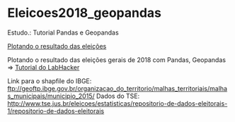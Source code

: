 # Eleicoes2018_geopandas
Estudo.: Tutorial Pandas e Geopandas

[Plotando o resultado das eleições](https://github.com/Rosangelafl/Eleicoes2018_geopandas/blob/master/download.png)

Plotando o resultado das eleições gerais de 2018 com Pandas, Geopandas => [Tutorial do LabHacker](https://youtu.be/hyDvL_CzbX4)


Link para o shapfile do IBGE: ftp://geoftp.ibge.gov.br/organizacao_do_territorio/malhas_territoriais/malhas_municipais/municipio_2015/
Dados do TSE: http://www.tse.jus.br/eleicoes/estatisticas/repositorio-de-dados-eleitorais-1/repositorio-de-dados-eleitorais


